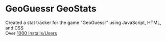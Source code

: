 # GeoGuessr GeoStats
Created a stat tracker for the game "GeoGuessr" using JavaScript, HTML, and CSS <br>
Over <a href="https://www.greasyfork.org/en/scripts/446052-geoguessr-duels-country-score-script">1000 Installs/Users</a> 
